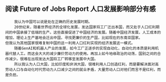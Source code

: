 ## 阅读 Future of Jobs Report 人口发展影响部分有感

	    我认为中国可以说是处在正确的历史发展时期。
	    20世纪末，随着世界经济的全球化发展，发达国家将工厂迁出本国，而又处于人口红利期间的中国承接了低端的生产。这些直接促进了中国经济的发展。随着中国经济发展，人工成本的增加，理论上生产基地会迁出中国，寻找更廉价的生产国，比如现在的东南亚国家。
	但我认为其他国家很难复制中国的这一利用人口红利实现的经济发展这一模式。
	    随着GenAI和机器人产业的发展，如今工厂正逐步的实现自动化，自动化的本质是利用机器代替人工。而这会大大的减少廉价劳动力的使用。再加上如今地缘政治的动荡，国别之间的合作减少。很难在出现发达大国将工厂转移至发展中大国。
	    所以我认为人口大国，比如印度和非洲大国，很难利用人口创造红利，而是要解决面对高劳动人口与自动化时代劳动力人口减少之间的就业矛盾，大量劳动人口对他们而言不是红利，而是负担。
